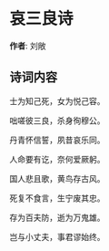 # 哀三良诗

**作者**: 刘敞

## 诗词内容

士为知己死，女为悦己容。

咄嗟彼三良，杀身徇穆公。

丹青怀信誓，夙昔哀乐同。

人命要有讫，奈何爱厥躬。

国人悲且歌，黄鸟存古风。

死复不食言，生宁废其忠。

存为百夫防，逝为万鬼雄。

岂与小丈夫，事君谬始终。

